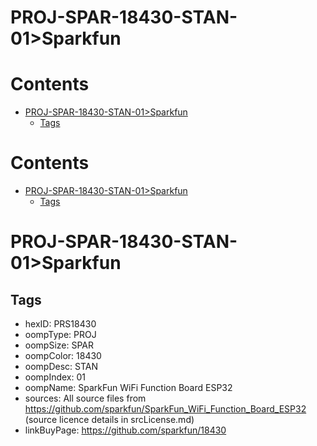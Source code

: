 
PROJ-SPAR-18430-STAN-01>Sparkfun
================================

Contents
========

* [PROJ-SPAR-18430-STAN-01>Sparkfun](#proj-spar-18430-stan-01sparkfun)
	* [Tags](#tags)

Contents
========

* [PROJ-SPAR-18430-STAN-01>Sparkfun](#proj-spar-18430-stan-01sparkfun)
	* [Tags](#tags)

# PROJ-SPAR-18430-STAN-01>Sparkfun

## Tags

- hexID: PRS18430
- oompType: PROJ
- oompSize: SPAR
- oompColor: 18430
- oompDesc: STAN
- oompIndex: 01
- oompName: SparkFun WiFi Function Board ESP32
- sources: All source files from https://github.com/sparkfun/SparkFun_WiFi_Function_Board_ESP32 (source licence details in srcLicense.md)
- linkBuyPage: https://github.com/sparkfun/18430
